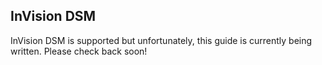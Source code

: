 ## InVision DSM

<div class="aside">
InVision DSM is supported but unfortunately, this guide is currently being written. Please check back soon!
</div>
